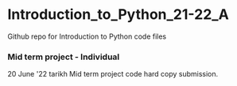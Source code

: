 # Introduction_to_Python_21-22_A
Github repo for Introduction to Python code files

### Mid term project - Individual
20 June '22 tarikh Mid term project code hard copy submission.
